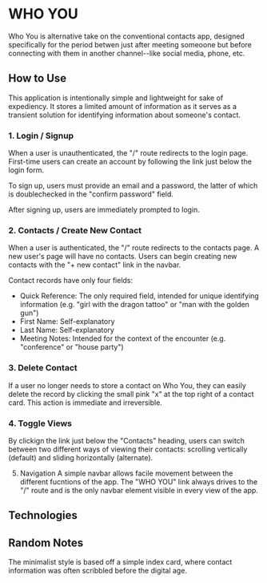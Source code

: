 # WHO YOU
Who You is alternative take on the conventional contacts app, designed specifically for the period betwen just after meeting someoone but before connecting with them in another channel--like social media, phone, etc.

## How to Use
This application is intentionally simple and lightweight for sake of expediency. It stores a limited amount of information as it serves as a transient solution for identifying information about someone's contact.

### 1. Login / Signup
When a user is unauthenticated, the "/" route redirects to the login page. First-time users can create an account by following the link just below the login form.

To sign up, users must provide an email and a password, the latter of which is doublechecked in the "confirm password" field.

After signing up, users are immediately prompted to login.

### 2. Contacts / Create New Contact
When a user is authenticated, the "/" route redirects to the contacts page. A new user's page will have no contacts. Users can begin creating new contacts with the "+ new contact" link in the navbar.

Contact records have only four fields:
* Quick Reference: The only required field, intended for unique identifying information (e.g. "girl with the dragon tattoo" or "man with the golden gun")
* First Name: Self-explanatory
* Last Name: Self-explanatory
* Meeting Notes: Intended for the context of the encounter (e.g. "conference" or "house party")

### 3. Delete Contact
If a user no longer needs to store a contact on Who You, they can easily delete the record by clicking the small pink "x" at the top right of a contact card. This action is immediate and irreversible.

### 4. Toggle Views
By clickign the link just below the "Contacts" heading, users can switch between two different ways of viewing their contacts: scrolling vertically (default) and sliding horizontally (alternate).

5. Navigation
A simple navbar allows facile movement between the different fucntions of the app. The "WHO YOU" link always drives to the "/" route and is the only navbar element visible in every view of the app.

## Technologies

## Random Notes
The minimalist style is based off a simple index card, where contact information was often scribbled before the digital age.